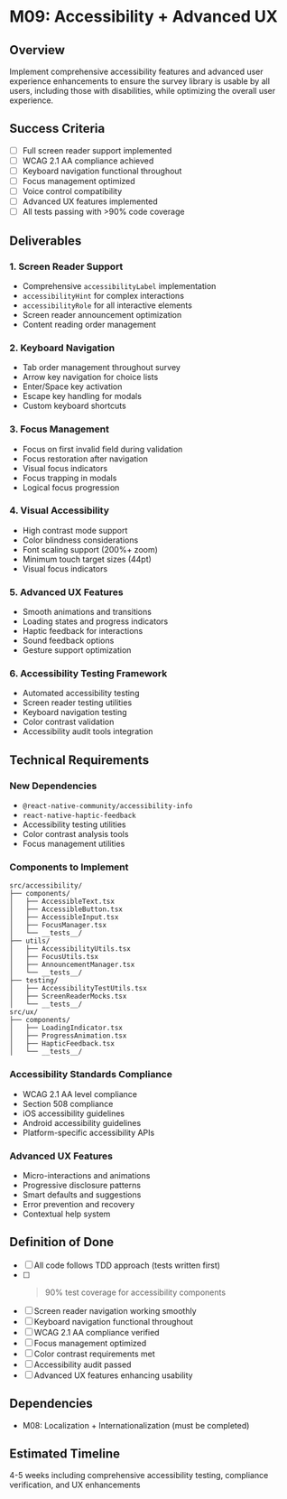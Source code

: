 # M09: Accessibility + Advanced UX

## Overview
Implement comprehensive accessibility features and advanced user experience enhancements to ensure the survey library is usable by all users, including those with disabilities, while optimizing the overall user experience.

## Success Criteria
- [ ] Full screen reader support implemented
- [ ] WCAG 2.1 AA compliance achieved
- [ ] Keyboard navigation functional throughout
- [ ] Focus management optimized
- [ ] Voice control compatibility
- [ ] Advanced UX features implemented
- [ ] All tests passing with >90% code coverage

## Deliverables

### 1. Screen Reader Support
- Comprehensive `accessibilityLabel` implementation
- `accessibilityHint` for complex interactions
- `accessibilityRole` for all interactive elements
- Screen reader announcement optimization
- Content reading order management

### 2. Keyboard Navigation
- Tab order management throughout survey
- Arrow key navigation for choice lists
- Enter/Space key activation
- Escape key handling for modals
- Custom keyboard shortcuts

### 3. Focus Management
- Focus on first invalid field during validation
- Focus restoration after navigation
- Visual focus indicators
- Focus trapping in modals
- Logical focus progression

### 4. Visual Accessibility
- High contrast mode support
- Color blindness considerations
- Font scaling support (200%+ zoom)
- Minimum touch target sizes (44pt)
- Visual focus indicators

### 5. Advanced UX Features
- Smooth animations and transitions
- Loading states and progress indicators
- Haptic feedback for interactions
- Sound feedback options
- Gesture support optimization

### 6. Accessibility Testing Framework
- Automated accessibility testing
- Screen reader testing utilities
- Keyboard navigation testing
- Color contrast validation
- Accessibility audit tools integration

## Technical Requirements

### New Dependencies
- `@react-native-community/accessibility-info`
- `react-native-haptic-feedback`
- Accessibility testing utilities
- Color contrast analysis tools
- Focus management utilities

### Components to Implement
```
src/accessibility/
├── components/
│   ├── AccessibleText.tsx
│   ├── AccessibleButton.tsx
│   ├── AccessibleInput.tsx
│   ├── FocusManager.tsx
│   └── __tests__/
├── utils/
│   ├── AccessibilityUtils.tsx
│   ├── FocusUtils.tsx
│   ├── AnnouncementManager.tsx
│   └── __tests__/
├── testing/
│   ├── AccessibilityTestUtils.tsx
│   ├── ScreenReaderMocks.tsx
│   └── __tests__/
src/ux/
├── components/
│   ├── LoadingIndicator.tsx
│   ├── ProgressAnimation.tsx
│   ├── HapticFeedback.tsx
│   └── __tests__/
```

### Accessibility Standards Compliance
- WCAG 2.1 AA level compliance
- Section 508 compliance
- iOS accessibility guidelines
- Android accessibility guidelines
- Platform-specific accessibility APIs

### Advanced UX Features
- Micro-interactions and animations
- Progressive disclosure patterns
- Smart defaults and suggestions
- Error prevention and recovery
- Contextual help system

## Definition of Done
- [ ] All code follows TDD approach (tests written first)
- [ ] >90% test coverage for accessibility components
- [ ] Screen reader navigation working smoothly
- [ ] Keyboard navigation functional throughout
- [ ] WCAG 2.1 AA compliance verified
- [ ] Focus management optimized
- [ ] Color contrast requirements met
- [ ] Accessibility audit passed
- [ ] Advanced UX features enhancing usability

## Dependencies
- M08: Localization + Internationalization (must be completed)

## Estimated Timeline
4-5 weeks including comprehensive accessibility testing, compliance verification, and UX enhancements